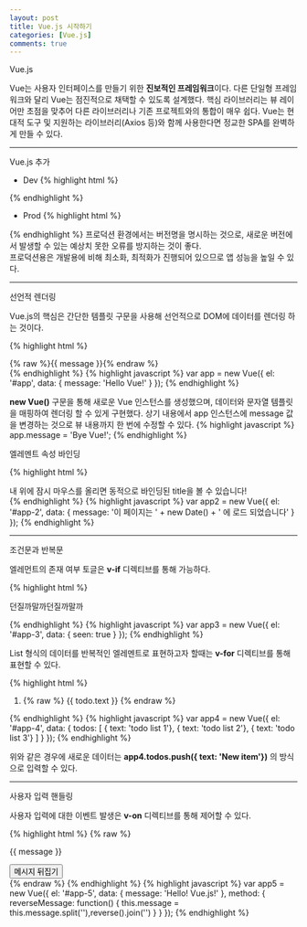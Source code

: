 ```yaml
---
layout: post
title: Vue.js 시작하기
categories: [Vue.js]
comments: true
---
```


Vue.js

Vue는 사용자 인터페이스를 만들기 위한 **진보적인 프레임워크**이다. 다른 단일형 프레임워크와 달리 Vue는 점진적으로 채택할 수 있도록 설계했다. 핵심 라이브러리는 뷰 레이어만 초점을 맞추어 다른 라이브러리나 기존 프로젝트와의 통합이 매우 쉽다. Vue는 현대적 도구 및 지원하는 라이브러리(Axios 등)와 함께 사용한다면 정교한 SPA를 완벽하게 만들 수 있다.

-------------

Vue.js 추가

- Dev
{% highlight html %}
<script src="https://cdn.jsdelivr.net/npm/vue/dist/vue.js"></script>
{% endhighlight %}

- Prod
{% highlight html %}
<script src="https://cdn.jsdelivr.net/npm/vue@2.6.0"></script>
{% endhighlight %}
프로덕션 환경에서는 버전명을 명시하는 것으로, 새로운 버전에서 발생할 수 있는 예상치 못한 오류를 방지하는 것이 좋다.  
프로덕션용은 개발용에 비해 최소화, 최적화가 진행되어 있으므로 앱 성능을 높일 수 있다.

-------------

선언적 렌더링

Vue.js의 핵심은 간단한 템플릿 구문을 사용해 선언적으로 DOM에 데이터를 렌더링 하는 것이다.

{% highlight html %}
<div id="app">
    {% raw %}{{ message }}{% endraw %}
</div>
{% endhighlight %}
{% highlight javascript %}
var app = new Vue({
    el: '#app',
    data: {
        message: 'Hello Vue!'
    }
});
{% endhighlight %}

**new Vue()** 구문을 통해 새로운 Vue 인스턴스를 생성했으며, 데이터와 문자열 템플릿을 매핑하여 렌더링 할 수 있게 구현했다. 상기 내용에서 app 인스턴스에 message 값을 변경하는 것으로 뷰 내용까지 한 번에 수정할 수 있다.
{% highlight javascript %}
app.message = 'Bye Vue!';
{% endhighlight %}

엘레멘트 속성 바인딩

{% highlight html %}
<div id="app-2">
    <span v-bind:title="message">
        내 위에 잠시 마우스를 올리면 동적으로 바인딩된 title을 볼 수 있습니다!
    </span>
</div>
{% endhighlight %}
{% highlight javascript %}
var app2 = new Vue({
    el: '#app-2',
    data: {
        message: '이 페이지는 ' + new Date() + ' 에 로드 되었습니다'
    }
});
{% endhighlight %}

-------------

조건문과 반복문

엘레먼트의 존재 여부 토글은 **v-if** 디렉티브를 통해 가능하다.

{% highlight html %}
<div id="app-3">
    <p v-if="seen">던질까말까던질까말까</p>
</div>
{% endhighlight %}
{% highlight javascript %}
var app3 = new Vue({
    el: '#app-3',
    data: {
        seen: true
    }
});
{% endhighlight %}

List 형식의 데이터를 반복적인 엘레멘트로 표현하고자 할때는 **v-for** 디렉티브를 통해 표현할 수 있다.

{% highlight html %}
<div id="app-4">
    <ol>
        <li v-for="todo in todos">
            {% raw %}
            {{ todo.text }}
            {% endraw %}
        </li>
    </ol>
</div>
{% endhighlight %}
{% highlight javascript %}
var app4 = new Vue({
    el: '#app-4',
    data: {
        todos: [
            { text: 'todo list 1'},
            { text: 'todo list 2'},
            { text: 'todo list 3'}
        ]
    }
});
{% endhighlight %}

위와 같은 경우에 새로운 데이터는 **app4.todos.push({ text: 'New item'})** 의 방식으로 입력할 수 있다.

-------------

사용자 입력 핸들링

사용자 입력에 대한 이벤트 발생은 **v-on** 디렉티브를 통해 제어할 수 있다.

{% highlight html %}
{% raw %}
<div id="app-5">
    <p>{{ message }}</p>
    <button v-on:click="reverseMessage">메시지 뒤집기</div>
</div>
{% endraw %}
{% endhighlight %}
{% highlight javascript %}
var app5 = new Vue({
    el: '#app-5',
    data: {
        message: 'Hello! Vue.js!'
    },
    method: {
        reverseMessage: function() {
            this.message = this.message.split(''),reverse().join('')
        }
    }
});
{% endhighlight %}